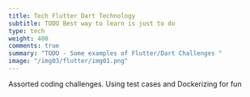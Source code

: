 ```yaml
---
title: Tech Flutter Dart Technology
subtitle: TODO Best way to learn is just to do
type: tech
weight: 400
comments: true
summary: "TODO - Some examples of Flutter/Dart Challenges "
image: "/img03/flutter/img01.png"
---
```

Assorted coding challenges.  Using test cases and Dockerizing for fun

